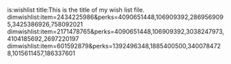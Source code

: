 is:wishlist
title:This is the title of my wish list file.
dimwishlist:item=2434225986&perks=4090651448,106909392,2869569095,3425386926,758092021
dimwishlist:item=2171478765&perks=4090651448,106909392,3038247973,4104185692,2697220197
dimwishlist:item=601592879&perks=1392496348,1885400500,3400784728,1015611457,186337601
